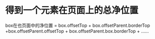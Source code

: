 # 得到一个元素在页面上的总净位置

box在也页面中的净位置 = box.offsetTop + box.offsetParent.borderTop +box.offsetParent.offsetTop + box.offsetParent.box.borderTop + ……